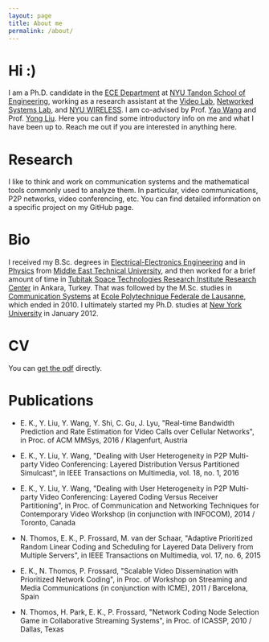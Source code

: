 ```yaml
---
layout: page
title: About me
permalink: /about/
---
```


# Hi :)

I am a Ph.D. candidate in the [ECE Department](http://engineering.nyu.edu/academics/departments/electrical) at [NYU Tandon School of Engineering](http://engineering.nyu.edu/), working as a research assistant at the [Video Lab](http://vision.poly.edu/), [Networked Systems Lab](http://wan.poly.edu/), and [NYU WIRELESS](http://wireless.engineering.nyu.edu). I am co-advised by Prof. [Yao Wang](http://eeweb.poly.edu/~yao/) and Prof. [Yong Liu](http://eeweb.poly.edu/~yongliu/). Here you can find some introductory info on me and what I have been up to. Reach me out if you are interested in anything here.

# Research

I like to think and work on communication systems and the mathematical tools commonly used to analyze them. In particular, video communications, P2P networks, video conferencing, etc. You can find detailed information on a specific project on my GitHub page.

# Bio

I received my B.Sc. degrees in [Electrical-Electronics Engineering](https://eee2.metu.edu.tr) and in [Physics](http://www.physics.metu.edu.tr) from [Middle East Technical University](http://www.metu.edu.tr), and then worked for a brief amount of time in [Tubitak Space Technologies Research Institute Research Center](http://uzay.tubitak.gov.tr/en) in Ankara, Turkey. That was followed by the M.Sc. studies in [Communication Systems](http://ic.epfl.ch/en) at [Ecole Polytechnique Federale de Lausanne](http://www.epfl.ch/), which ended in 2010. I ultimately started my Ph.D. studies at [New York University](http://www.nyu.edu/) in January 2012.

# CV

You can [get the pdf](/assets/Eymen_Kurdoglu.pdf) directly.

# Publications

* E. K., Y. Liu, Y. Wang, Y. Shi, C. Gu, J. Lyu, "Real-time Bandwidth Prediction and Rate Estimation for Video Calls over Cellular Networks", in Proc. of ACM MMSys, 2016 / Klagenfurt, Austria

* E. K., Y. Liu, Y. Wang, "Dealing with User Heterogeneity in P2P Multi-party Video Conferencing: Layered Distribution Versus Partitioned Simulcast", in IEEE Transactions on Multimedia, vol. 18, no. 1, 2016

* E. K., Y. Liu, Y. Wang, "Dealing with User Heterogeneity in P2P Multi-party Video Conferencing: Layered Coding Versus Receiver Partitioning", in Proc. of Communication and Networking Techniques for Contemporary Video Workshop (in conjunction with INFOCOM), 2014 / Toronto, Canada

* N. Thomos, E. K., P. Frossard, M. van der Schaar, "Adaptive Prioritized Random Linear Coding and Scheduling for Layered Data Delivery from Multiple Servers", in IEEE Transactions on Multimedia, vol. 17, no. 6, 2015

* E. K., N. Thomos, P. Frossard, "Scalable Video Dissemination with Prioritized Network Coding", in Proc. of Workshop on Streaming and Media Communications (in conjunction with ICME), 2011 / Barcelona, Spain

* N. Thomos, H. Park, E. K., P. Frossard, "Network Coding Node Selection Game in Collaborative Streaming Systems", in Proc. of ICASSP, 2010 / Dallas, Texas
